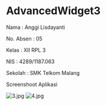# AdvancedWidget3

Nama : Anggi Lisdayanti

No. Absen : 05

Kelas : XII RPL 3

NIS : 4289/1187.063

Sekolah : SMK Telkom Malang

Screenshoot Aplikasi

![3.jpg](https://docs.google.com/uc?id=0B0CFHk2H9RL8eTh2anBfWGpYNTg)
![4.jpg](https://docs.google.com/uc?id=0B0CFHk2H9RL8MVVvR1dITVpSR2M)

